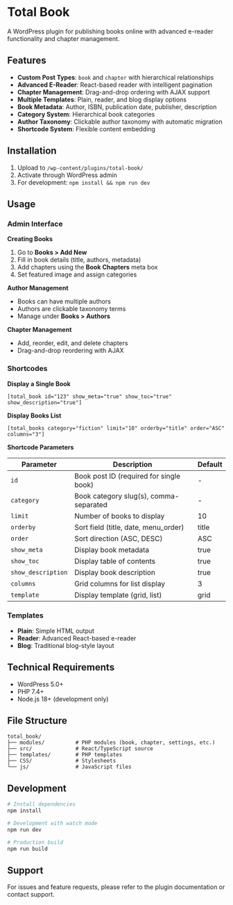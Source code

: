 # Total Book

A WordPress plugin for publishing books online with advanced e-reader functionality and chapter management.

## Features

- **Custom Post Types**: `book` and `chapter` with hierarchical relationships
- **Advanced E-Reader**: React-based reader with intelligent pagination
- **Chapter Management**: Drag-and-drop ordering with AJAX support
- **Multiple Templates**: Plain, reader, and blog display options
- **Book Metadata**: Author, ISBN, publication date, publisher, description
- **Category System**: Hierarchical book categories
- **Author Taxonomy**: Clickable author taxonomy with automatic migration
- **Shortcode System**: Flexible content embedding

## Installation

1. Upload to `/wp-content/plugins/total-book/`
2. Activate through WordPress admin
3. For development: `npm install && npm run dev`

## Usage

### Admin Interface

**Creating Books**
1. Go to **Books > Add New**
2. Fill in book details (title, authors, metadata)
3. Add chapters using the **Book Chapters** meta box
4. Set featured image and assign categories

**Author Management**
- Books can have multiple authors
- Authors are clickable taxonomy terms
- Manage under **Books > Authors**

**Chapter Management**
- Add, reorder, edit, and delete chapters
- Drag-and-drop reordering with AJAX

### Shortcodes

**Display a Single Book**
```
[total_book id="123" show_meta="true" show_toc="true" show_description="true"]
```

**Display Books List**
```
[total_books category="fiction" limit="10" orderby="title" order="ASC" columns="3"]
```

**Shortcode Parameters**

| Parameter | Description | Default |
|-----------|-------------|---------|
| `id` | Book post ID (required for single book) | - |
| `category` | Book category slug(s), comma-separated | - |
| `limit` | Number of books to display | 10 |
| `orderby` | Sort field (title, date, menu_order) | title |
| `order` | Sort direction (ASC, DESC) | ASC |
| `show_meta` | Display book metadata | true |
| `show_toc` | Display table of contents | true |
| `show_description` | Display book description | true |
| `columns` | Grid columns for list display | 3 |
| `template` | Display template (grid, list) | grid |

### Templates

- **Plain**: Simple HTML output
- **Reader**: Advanced React-based e-reader
- **Blog**: Traditional blog-style layout

## Technical Requirements

- WordPress 5.0+
- PHP 7.4+
- Node.js 18+ (development only)

## File Structure

```
total_book/
├── modules/          # PHP modules (book, chapter, settings, etc.)
├── src/              # React/TypeScript source
├── templates/        # PHP templates
├── CSS/              # Stylesheets
└── js/               # JavaScript files
```

## Development

```bash
# Install dependencies
npm install

# Development with watch mode
npm run dev

# Production build
npm run build
```

## Support

For issues and feature requests, please refer to the plugin documentation or contact support.